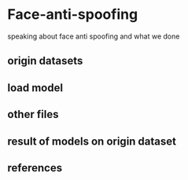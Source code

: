 # Face-anti-spoofing
speaking about face anti spoofing and what we done

## origin datasets 

## load model

## other files

## result of models on origin dataset

## references

